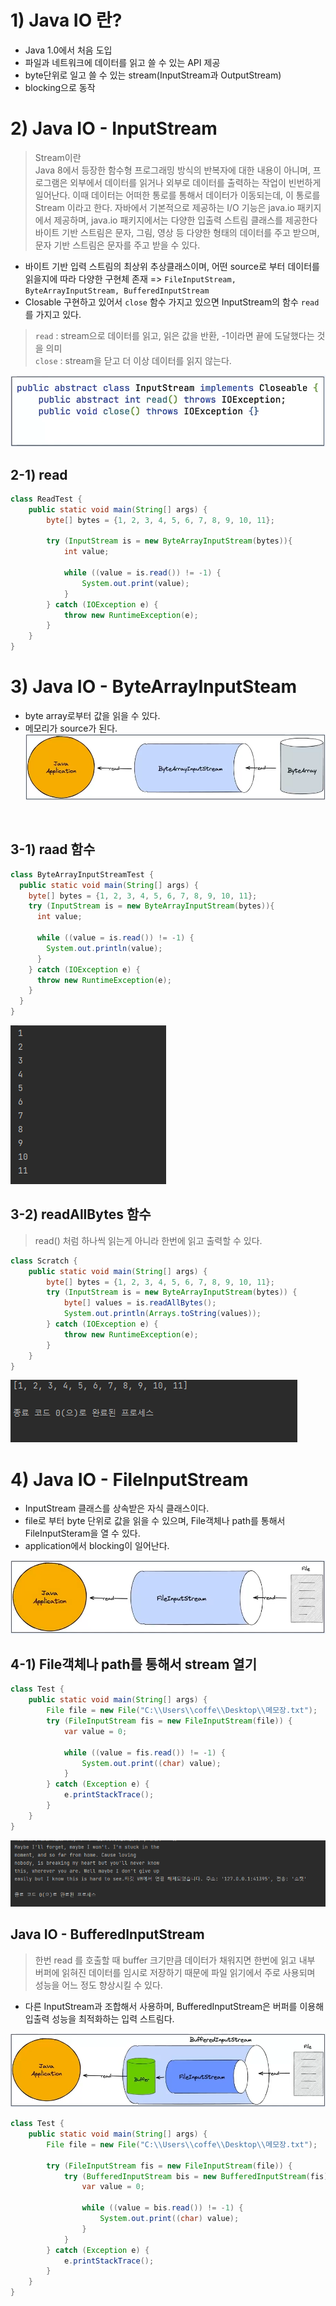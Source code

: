 # 1) Java IO 란?
- Java 1.0에서 처음 도입
- 파일과 네트워크에 데이터를 읽고 쓸 수 있는 API 제공
- byte단위로 일고 쓸 수 있는 stream(InputStream과 OutputStream)
- blocking으로 동작


# 2) Java IO - InputStream  
> Stream이란   
> Java 8에서 등장한 함수형 프로그래밍 방식의 반복자에 대한 내용이 아니며,
> 프로그램은 외부에서 데이터를 읽거나 외부로 데이터를 출력하는 작업이 빈번하게 일어난다.
> 이때 데이터는 어떠한 통로를 통해서 데이터가 이동되는데, 이 통로를 Stream 이라고 한다.
> 자바에서 기본적으로 제공하는 I/O 기능은 java.io 패키지에서 제공하며, java.io 패키지에서는 다양한 입출력 스트림 클래스를 제공한다
> 바이트 기반 스트림은 문자, 그림, 영상 등 다양한 형태의 데이터를 주고 받으며, 문자 기반 스트림은 문자를 주고 받을 수 있다. 

- 바이트 기반 입력 스트림의 최상위 추상클래스이며, 어떤 source로 부터 데이터를 읽을지에 따라 다양한 구현체 존재  => `FileInputStream, ByteArrayInputStream, BufferedInputStream`
- Closable 구현하고 있어서 `close` 함수 가지고 있으면 InputStream의 함수 `read` 를 가지고 있다.
> `read` : stream으로 데이터를 읽고, 읽은 값을 반환, -1이라면 끝에 도달했다는 것을 의미  
> `close` : stream을 닫고 더 이상 데이터를 읽지 않는다.  

![img_14.png](img_14.png)

## 2-1) read
```java
class ReadTest {
	public static void main(String[] args) {
		byte[] bytes = {1, 2, 3, 4, 5, 6, 7, 8, 9, 10, 11};

		try (InputStream is = new ByteArrayInputStream(bytes)){
			int value;

			while ((value = is.read()) != -1) {
				System.out.print(value);
			}
		} catch (IOException e) {
			throw new RuntimeException(e);
		}
	}
}
```


# 3) Java IO - ByteArrayInputSteam   
- byte array로부터 값을 읽을 수 있다.
- 메모리가 source가 된다.  
![img_15.png](img_15.png)

<br>  

## 3-1) raad 함수  
```java
class ByteArrayInputStreamTest {
  public static void main(String[] args) {
    byte[] bytes = {1, 2, 3, 4, 5, 6, 7, 8, 9, 10, 11};
    try (InputStream is = new ByteArrayInputStream(bytes)){
      int value;

      while ((value = is.read()) != -1) {
        System.out.println(value);
      }
    } catch (IOException e) {
      throw new RuntimeException(e);
    }
  }
}
```  
![img_17.png](img_17.png)


## 3-2) readAllBytes 함수  
> read() 처럼 하나씩 읽는게 아니라 한번에 읽고 출력할 수 있다.
```java
class Scratch {
	public static void main(String[] args) {
		byte[] bytes = {1, 2, 3, 4, 5, 6, 7, 8, 9, 10, 11};
		try (InputStream is = new ByteArrayInputStream(bytes)) {
			byte[] values = is.readAllBytes();
			System.out.println(Arrays.toString(values));
		} catch (IOException e) {
			throw new RuntimeException(e);
		}
	}
}
```  
![img_16.png](img_16.png)

# 4) Java IO - FileInputStream
-  InputStream 클래스를 상속받은 자식 클래스이다.
- file로 부터 byte 단위로 값을 읽을 수 있으며, File객체나 path를 통해서 FileInputSteram을 열 수 있다.
- application에서 blocking이 일어난다.

![img_19.png](img_19.png)


## 4-1) File객체나 path를 통해서 stream 열기
```java
class Test {
	public static void main(String[] args) {
		File file = new File("C:\\Users\\coffe\\Desktop\\메모장.txt");
		try (FileInputStream fis = new FileInputStream(file)) {
			var value = 0;

			while ((value = fis.read()) != -1) {
				System.out.print((char) value);
			}
		} catch (Exception e) {
			e.printStackTrace();
		}
	}
}
```
![img_18.png](img_18.png)







##  Java IO - BufferedInputStream
> 한번 read 를 호출할 때 buffer 크기만큼 데이터가 채워지면 한번에 읽고 내부 버퍼에 읽혀진 데이터를 임시로 저장하기 때문에 파일 읽기에서 주로 사용되며 성능을 어느 정도 향상시킬 수 있다.
- 다른 InputStream과 조합해서 사용하며, BufferedInputStream은 버퍼를 이용해 입출력 성능을 최적화하는 입력 스트림다.  
  

![img_7.png](img_7.png)


```java
class Test {
	public static void main(String[] args) {
		File file = new File("C:\\Users\\coffe\\Desktop\\메모장.txt");

		try (FileInputStream fis = new FileInputStream(file)) {
			try (BufferedInputStream bis = new BufferedInputStream(fis)){
				var value = 0;

				while ((value = bis.read()) != -1) {
					System.out.print((char) value);
				}
			}
		} catch (Exception e) {
			e.printStackTrace();
		}
	}
}
```


